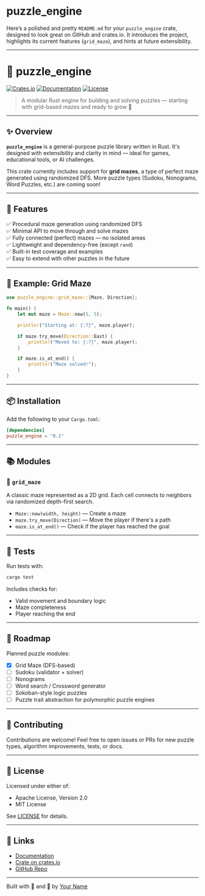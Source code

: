 # puzzle_engine
Here’s a polished and pretty `README.md` for your `puzzle_engine` crate, designed to look great on GitHub and crates.io. It introduces the project, highlights its current features (`grid_maze`), and hints at future extensibility.

---

# 🧠 puzzle_engine

[![Crates.io](https://img.shields.io/crates/v/puzzle_engine.svg)](https://crates.io/crates/puzzle_engine)
[![Documentation](https://docs.rs/puzzle_engine/badge.svg)](https://docs.rs/puzzle_engine)
[![License](https://img.shields.io/crates/l/puzzle_engine)](LICENSE)

> A modular Rust engine for building and solving puzzles — starting with grid-based mazes and ready to grow 🧩

---

## ✨ Overview

**`puzzle_engine`** is a general-purpose puzzle library written in Rust. It's designed with extensibility and clarity in mind — ideal for games, educational tools, or AI challenges.

This crate currently includes support for **grid mazes**, a type of perfect maze generated using randomized DFS. More puzzle types (Sudoku, Nonograms, Word Puzzles, etc.) are coming soon!

---

## 🚀 Features

✅ Procedural maze generation using randomized DFS  
✅ Minimal API to move through and solve mazes  
✅ Fully connected (perfect) mazes — no isolated areas  
✅ Lightweight and dependency-free (except `rand`)  
✅ Built-in test coverage and examples  
✅ Easy to extend with other puzzles in the future

---

## 🧩 Example: Grid Maze

```rust
use puzzle_engine::grid_maze::{Maze, Direction};

fn main() {
    let mut maze = Maze::new(5, 5);

    println!("Starting at: {:?}", maze.player);

    if maze.try_move(Direction::East) {
        println!("Moved to: {:?}", maze.player);
    }

    if maze.is_at_end() {
        println!("Maze solved!");
    }
}
```

---

## 📦 Installation

Add the following to your `Cargo.toml`:

```toml
[dependencies]
puzzle_engine = "0.1"
```

---

## 📚 Modules

### 🧱 `grid_maze`

A classic maze represented as a 2D grid. Each cell connects to neighbors via randomized depth-first search.

- `Maze::new(width, height)` — Create a maze
- `maze.try_move(Direction)` — Move the player if there's a path
- `maze.is_at_end()` — Check if the player has reached the goal

---

## 🧪 Tests

Run tests with:

```bash
cargo test
```

Includes checks for:

- Valid movement and boundary logic
- Maze completeness
- Player reaching the end

---

## 🔮 Roadmap

Planned puzzle modules:

- [x] Grid Maze (DFS-based)
- [ ] Sudoku (validator + solver)
- [ ] Nonograms
- [ ] Word search / Crossword generator
- [ ] Sokoban-style logic puzzles
- [ ] Puzzle trait abstraction for polymorphic puzzle engines

---

## 🤝 Contributing

Contributions are welcome! Feel free to open issues or PRs for new puzzle types, algorithm improvements, tests, or docs.

---

## 📄 License

Licensed under either of:

- Apache License, Version 2.0
- MIT License

See [LICENSE](LICENSE) for details.

---

## 🔗 Links

- [Documentation](https://docs.rs/puzzle_engine)
- [Crate on crates.io](https://crates.io/crates/puzzle_engine)
- [GitHub Repo](https://github.com/andrewsimsd/puzzle_engine)

---

Built with 🧩 and 💛 by [Your Name](https://github.com/andrewsimsd)

